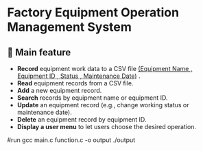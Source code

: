 # Factory Equipment Operation Management System

## 📌 Main feature 
- **Record** equipment work data to a CSV file <u> (Equipment Name , Equipment ID , Status , Maintenance Date)</u> . 
- **Read** equipment records from a CSV file.
- **Add** a new equipment record.
- **Search** records by equipment name or equipment ID.
- **Update** an equipment record (e.g., change working status or maintenance date).
- **Delete** an equipment record by equipment ID.
- **Display a user menu** to let users choose the desired operation.

#run 
gcc main.c function.c -o output
./output
